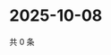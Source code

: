 # 2025-10-08

共 0 条

<!-- BEGIN ZHIHUQUESTIONS -->
<!-- 最后更新时间 Wed Oct 08 2025 13:11:49 GMT+0800 (China Standard Time) -->

<!-- END ZHIHUQUESTIONS -->

